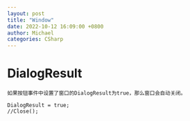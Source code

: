 ```yaml
---
layout: post
title: "Window"
date: 2022-10-12 16:09:00 +0800
author: Michael
categories: CSharp
---
```


# DialogResult
	如果按钮事件中设置了窗口的DialogResult为true，那么窗口会自动关闭。

    DialogResult = true;
    //Close();
